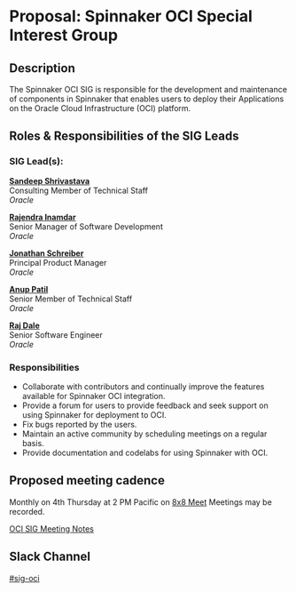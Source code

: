# Proposal: Spinnaker OCI Special Interest Group

## Description

The Spinnaker OCI SIG is responsible for the development and maintenance of components in Spinnaker that enables users to deploy their Applications on the Oracle Cloud Infrastructure (OCI) platform. 


## Roles & Responsibilities of the SIG Leads

### SIG Lead(s):

**[Sandeep Shrivastava](https://github.com/sandeeps2)** \
Consulting Member of Technical Staff \
_Oracle_

**[Rajendra Inamdar](https://github.com/raj-inamdar)** \
Senior Manager of Software Development \
_Oracle_

**[Jonathan Schreiber](https://github.com/jonschreiber)** \
Principal Product Manager \
_Oracle_

**[Anup Patil](https://github.com/anupmpatil)** \
Senior Member of Technical Staff \
_Oracle_

**[Raj Dale](https://github.com/rajkdale)** \
Senior Software Engineer \
_Oracle_


### Responsibilities

* Collaborate with contributors and continually improve the features available for Spinnaker OCI integration.
* Provide a forum for users to provide feedback and seek support on using Spinnaker for deployment to OCI.
* Fix bugs reported by the users.
* Maintain an active community by scheduling meetings on a regular basis.
* Provide documentation and codelabs for using Spinnaker with OCI.

## Proposed meeting cadence

Monthly on 4th Thursday at 2 PM Pacific on [8x8 Meet](https://8x8.vc/tzy1dx/oci.clouddriver)
Meetings may be recorded.

[OCI SIG Meeting Notes](https://docs.google.com/document/d/1g2w8eHxEhRALtvNS968MzRb_-N8tBxYakDXCGF-3jFY/edit?usp=sharing)

## Slack Channel
[\#sig-oci](https://spinnakerteam.slack.com/archives/C018FSXNB0A)
